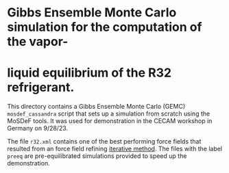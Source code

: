 # Gibbs Ensemble Monte Carlo simulation for the computation of the vapor-
# liquid equilibrium of the R32 refrigerant.


This directory contains a Gibbs Ensemble Monte Carlo (GEMC) `mosdef_cassandra` script
that sets up a simulation from scratch using the MoSDeF tools. It was used for 
demonstration in the CECAM workshop in Germany on 9/28/23.

The file `r32.xml` contains one of the best performing force fields that resulted from
an force field refining [iterative method](https://doi.org/10.1021/acs.jcim.1c00448). The files with
the label `preeq` are pre-equilibrated simulations provided to speed up the
demonstration.
